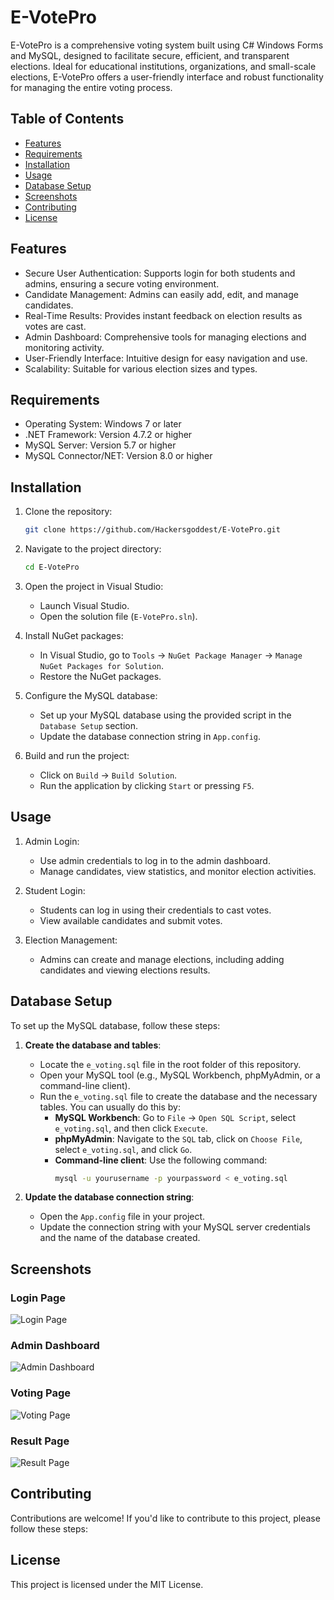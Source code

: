 # E-VotePro

E-VotePro is a comprehensive voting system built using C# Windows Forms and MySQL, designed to facilitate secure, efficient, and transparent elections. Ideal for educational institutions, organizations, and small-scale elections, E-VotePro offers a user-friendly interface and robust functionality for managing the entire voting process.

## Table of Contents

- [Features](#features)
- [Requirements](#requirements)
- [Installation](#installation)
- [Usage](#usage)
- [Database Setup](#database-setup)
- [Screenshots](#screenshots)
- [Contributing](#contributing)
- [License](#license)

## Features

- Secure User Authentication: Supports login for both students and admins, ensuring a secure voting environment.
- Candidate Management: Admins can easily add, edit, and manage candidates.
- Real-Time Results: Provides instant feedback on election results as votes are cast.
- Admin Dashboard: Comprehensive tools for managing elections and monitoring activity.
- User-Friendly Interface: Intuitive design for easy navigation and use.
- Scalability: Suitable for various election sizes and types.

## Requirements

- Operating System: Windows 7 or later
- .NET Framework: Version 4.7.2 or higher
- MySQL Server: Version 5.7 or higher
- MySQL Connector/NET: Version 8.0 or higher

## Installation

1. Clone the repository:
   ```bash
   git clone https://github.com/Hackersgoddest/E-VotePro.git
   ```
2. Navigate to the project directory:
    ```bash
    cd E-VotePro
    ```
3. Open the project in Visual Studio:
   - Launch Visual Studio.
   - Open the solution file (`E-VotePro.sln`).

4. Install NuGet packages:
   - In Visual Studio, go to `Tools` -> `NuGet Package Manager` -> `Manage NuGet Packages for Solution`.
   - Restore the NuGet packages.

5. Configure the MySQL database:
   - Set up your MySQL database using the provided script in the `Database Setup` section.
   - Update the database connection string in `App.config`.

6. Build and run the project:
   - Click on `Build` -> `Build Solution`.
   - Run the application by clicking `Start` or pressing `F5`.

## Usage

1. Admin Login:
   - Use admin credentials to log in to the admin dashboard.
   - Manage candidates, view statistics, and monitor election activities.

2. Student Login:
   - Students can log in using their credentials to cast votes.
   - View available candidates and submit votes.

3. Election Management:
   - Admins can create and manage elections, including adding candidates and viewing elections results.

## Database Setup

To set up the MySQL database, follow these steps:

1. **Create the database and tables**:
   - Locate the `e_voting.sql` file in the root folder of this repository.
   - Open your MySQL tool (e.g., MySQL Workbench, phpMyAdmin, or a command-line client).
   - Run the `e_voting.sql` file to create the database and the necessary tables. You can usually do this by:
     - **MySQL Workbench**: Go to `File` -> `Open SQL Script`, select `e_voting.sql`, and then click `Execute`.
     - **phpMyAdmin**: Navigate to the `SQL` tab, click on `Choose File`, select `e_voting.sql`, and click `Go`.
     - **Command-line client**: Use the following command:
       ```bash
       mysql -u yourusername -p yourpassword < e_voting.sql
       ```

2. **Update the database connection string**:
   - Open the `App.config` file in your project.
   - Update the connection string with your MySQL server credentials and the name of the database created.

## Screenshots

### Login Page
![Login Page](screenshots/login.png)

### Admin Dashboard
![Admin Dashboard](screenshots/admin_dashboard.png)

### Voting Page
![Voting Page](screenshots/votingpage.png)

### Result Page
![Result Page](screenshots/result.png)

## Contributing

Contributions are welcome! If you'd like to contribute to this project, please follow these steps:

## License

This project is licensed under the MIT License.
